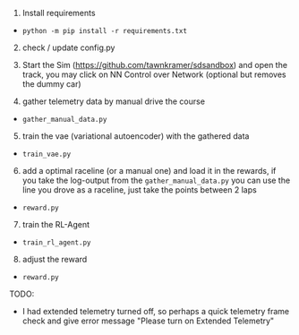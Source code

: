 1. Install requirements

* `python -m pip install -r requirements.txt`

2. check / update config.py

3. Start the Sim (https://github.com/tawnkramer/sdsandbox) and open the track, you may click on NN Control over Network (optional but removes the dummy car)

4. gather telemetry data by manual drive the course

* `gather_manual_data.py`

5. train the vae (variational autoencoder) with the gathered data

* `train_vae.py`

6. add a optimal raceline (or a manual one) and load it in the rewards, if you take the log-output from the `gather_manual_data.py` you can use the line you drove as a raceline, just take the points
   between 2 laps

* `reward.py`

7. train the RL-Agent

* `train_rl_agent.py`

8. adjust the reward

* `reward.py`


TODO:
* I had extended telemetry turned off, so perhaps a quick telemetry frame check and give error message "Please turn on Extended Telemetry"
